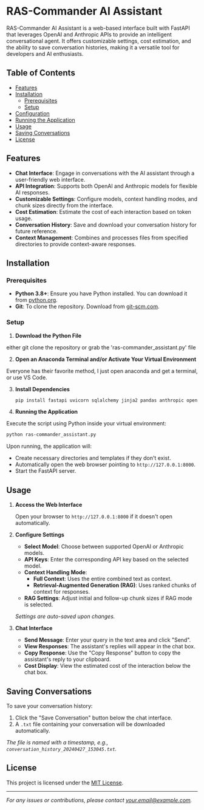 # RAS-Commander AI Assistant

RAS-Commander AI Assistant is a web-based interface built with FastAPI that leverages OpenAI and Anthropic APIs to provide an intelligent conversational agent. It offers customizable settings, cost estimation, and the ability to save conversation histories, making it a versatile tool for developers and AI enthusiasts.

## Table of Contents

- [Features](#features)
- [Installation](#installation)
  - [Prerequisites](#prerequisites)
  - [Setup](#setup)
- [Configuration](#configuration)
- [Running the Application](#running-the-application)
- [Usage](#usage)
- [Saving Conversations](#saving-conversations)
- [License](#license)

## Features

- **Chat Interface**: Engage in conversations with the AI assistant through a user-friendly web interface.
- **API Integration**: Supports both OpenAI and Anthropic models for flexible AI responses.
- **Customizable Settings**: Configure models, context handling modes, and chunk sizes directly from the interface.
- **Cost Estimation**: Estimate the cost of each interaction based on token usage.
- **Conversation History**: Save and download your conversation history for future reference.
- **Context Management**: Combines and processes files from specified directories to provide context-aware responses.

## Installation

### Prerequisites

- **Python 3.8+**: Ensure you have Python installed. You can download it from [python.org](https://www.python.org/downloads/).
- **Git**: To clone the repository. Download from [git-scm.com](https://git-scm.com/downloads).

### Setup

1. **Download the Python File**

either git clone the repository or grab the 'ras-commander_assistant.py' file 

2. **Open an Anaconda Terminal and/or Activate Your Virtual Environment**

Everyone has their favorite method, I just open anaconda and get a terminal, or use VS Code. 

3. **Install Dependencies**

   ```bash
   pip install fastapi uvicorn sqlalchemy jinja2 pandas anthropic openai tiktoken astor markdown requests python-multipart
   ```
4. **Running the Application**

Execute the script using Python inside your virtual environment:

```bash
python ras-commander_assistant.py
```


Upon running, the application will:

- Create necessary directories and templates if they don't exist.
- Automatically open the web browser pointing to `http://127.0.0.1:8000`.
- Start the FastAPI server.

## Usage

1. **Access the Web Interface**

   Open your browser to `http://127.0.0.1:8000` if it doesn't open automatically.

2. **Configure Settings**

   - **Select Model**: Choose between supported OpenAI or Anthropic models.
   - **API Keys**: Enter the corresponding API key based on the selected model.
   - **Context Handling Mode**:
     - **Full Context**: Uses the entire combined text as context.
     - **Retrieval-Augmented Generation (RAG)**: Uses ranked chunks of context for responses.
   - **RAG Settings**: Adjust initial and follow-up chunk sizes if RAG mode is selected.

   *Settings are auto-saved upon changes.*

3. **Chat Interface**

   - **Send Message**: Enter your query in the text area and click "Send".
   - **View Responses**: The assistant's replies will appear in the chat box.
   - **Copy Response**: Use the "Copy Response" button to copy the assistant's reply to your clipboard.
   - **Cost Display**: View the estimated cost of the interaction below the chat box.

## Saving Conversations

To save your conversation history:

1. Click the "Save Conversation" button below the chat interface.
2. A `.txt` file containing your conversation will be downloaded automatically.

*The file is named with a timestamp, e.g., `conversation_history_20240427_153045.txt`.*

## License

This project is licensed under the [MIT License](LICENSE).

---

*For any issues or contributions, please contact [your.email@example.com](mailto:your.email@example.com).*
